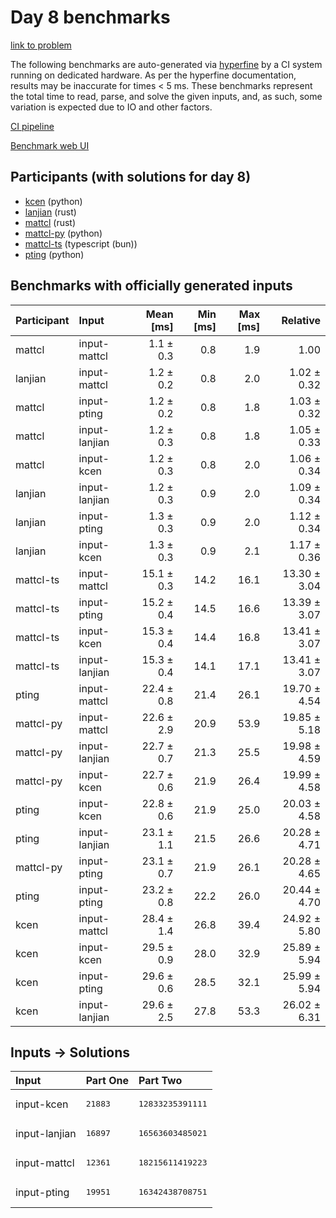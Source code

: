 # Day 8 benchmarks

[link to problem](https://adventofcode.com/2023/day/8)

The following benchmarks are auto-generated via
[hyperfine](https://github.com/sharkdp/hyperfine) by a CI system running on
dedicated hardware. As per the hyperfine documentation, results may be
inaccurate for times < 5 ms. These benchmarks represent the total time to read,
parse, and solve the given inputs, and, as such, some variation is expected due
to IO and other factors.

[CI pipeline](http://ci.papercode.net:8080/teams/main/pipelines/aoc2023)

[Benchmark web UI](https://aoc.ancalagon.black)


## Participants (with solutions for day 8)

- [kcen](https://github.com/kcen/aoc2023) (python)
- [lanjian](https://github.com/lanjian/aoc-2023) (rust)
- [mattcl](https://github.com/mattcl/aoc2023) (rust)
- [mattcl-py](https://github.com/mattcl/aoc2023-py) (python)
- [mattcl-ts](https://github.com/mattcl/aoc2023-js) (typescript (bun))
- [pting](https://github.com/pting/aoc2023) (python)


## Benchmarks with officially generated inputs

| Participant | Input | Mean [ms] | Min [ms] | Max [ms] | Relative |
|:---|:---|---:|---:|---:|---:|
| mattcl | input-mattcl | 1.1 ± 0.3 | 0.8 | 1.9 | 1.00 |
| lanjian | input-mattcl | 1.2 ± 0.2 | 0.8 | 2.0 | 1.02 ± 0.32 |
| mattcl | input-pting | 1.2 ± 0.2 | 0.8 | 1.8 | 1.03 ± 0.32 |
| mattcl | input-lanjian | 1.2 ± 0.3 | 0.8 | 1.8 | 1.05 ± 0.33 |
| mattcl | input-kcen | 1.2 ± 0.3 | 0.8 | 2.0 | 1.06 ± 0.34 |
| lanjian | input-lanjian | 1.2 ± 0.3 | 0.9 | 2.0 | 1.09 ± 0.34 |
| lanjian | input-pting | 1.3 ± 0.3 | 0.9 | 2.0 | 1.12 ± 0.34 |
| lanjian | input-kcen | 1.3 ± 0.3 | 0.9 | 2.1 | 1.17 ± 0.36 |
| mattcl-ts | input-mattcl | 15.1 ± 0.3 | 14.2 | 16.1 | 13.30 ± 3.04 |
| mattcl-ts | input-pting | 15.2 ± 0.4 | 14.5 | 16.6 | 13.39 ± 3.07 |
| mattcl-ts | input-kcen | 15.3 ± 0.4 | 14.4 | 16.8 | 13.41 ± 3.07 |
| mattcl-ts | input-lanjian | 15.3 ± 0.4 | 14.1 | 17.1 | 13.41 ± 3.07 |
| pting | input-mattcl | 22.4 ± 0.8 | 21.4 | 26.1 | 19.70 ± 4.54 |
| mattcl-py | input-mattcl | 22.6 ± 2.9 | 20.9 | 53.9 | 19.85 ± 5.18 |
| mattcl-py | input-lanjian | 22.7 ± 0.7 | 21.3 | 25.5 | 19.98 ± 4.59 |
| mattcl-py | input-kcen | 22.7 ± 0.6 | 21.9 | 26.4 | 19.99 ± 4.58 |
| pting | input-kcen | 22.8 ± 0.6 | 21.9 | 25.0 | 20.03 ± 4.58 |
| pting | input-lanjian | 23.1 ± 1.1 | 21.5 | 26.6 | 20.28 ± 4.71 |
| mattcl-py | input-pting | 23.1 ± 0.7 | 21.9 | 26.1 | 20.28 ± 4.65 |
| pting | input-pting | 23.2 ± 0.8 | 22.2 | 26.0 | 20.44 ± 4.70 |
| kcen | input-mattcl | 28.4 ± 1.4 | 26.8 | 39.4 | 24.92 ± 5.80 |
| kcen | input-kcen | 29.5 ± 0.9 | 28.0 | 32.9 | 25.89 ± 5.94 |
| kcen | input-pting | 29.6 ± 0.6 | 28.5 | 32.1 | 25.99 ± 5.94 |
| kcen | input-lanjian | 29.6 ± 2.5 | 27.8 | 53.3 | 26.02 ± 6.31 |


## Inputs -> Solutions

| Input | Part One | Part Two |
|:---|:---|:---|
|input-kcen|<pre>21883</pre>|<pre>12833235391111</pre>|
|input-lanjian|<pre>16897</pre>|<pre>16563603485021</pre>|
|input-mattcl|<pre>12361</pre>|<pre>18215611419223</pre>|
|input-pting|<pre>19951</pre>|<pre>16342438708751</pre>|